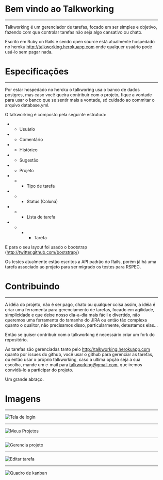 Bem vindo ao Talkworking
========================
***

Talkworking é um gerenciador de tarefas, focado em ser simples e objetivo, fazendo com que controlar tarefas não seja algo cansativo ou chato.

Escrito em Ruby on Rails e sendo open source está atualmente hospedado no heroku http://talkworking.herokuapp.com onde qualquer usuário pode usá-lo sem pagar nada.

Especificações
==============
***

Por estar hospedado no heroku o talkworing usa o banco de dados postgres,  mas caso você queira contribuir com o projeto, fique a vontade para usar o banco que se sentir  mais a vontade, só cuidado ao commitar o arquivo database.yml.


O talkworking é composto pela seguinte estrutura:

* - Usuário
* - Comentário
* - Histórico
* - Sugestão
* - Projeto
* - - Tipo de tarefa
* - - Status (Coluna)
* - - Lista de tarefa
* - - - Tarefa

E para o seu layout foi usado o bootstrap (http://twitter.github.com/bootstrap/)

Os testes atualmente estão escritos a API padrão do Rails, porém já há uma tarefa associado ao projeto para ser migrado os testes para RSPEC.

Contribuindo
============
***

A idéia do projeto, não é ser pago, chato ou qualquer coisa assim, a idéia é criar uma ferramenta para gerenciamento de tarefas, focado em agilidade, simplicidade e que deixe nosso dia-a-dia mais fácil e divertido, não queremos uma ferramenta do tamanho do JIRA ou então tão complexa quanto o qualitor, não precisamos disso, particularmente, detestamos elas...

Então se quiser contribuir com o talkworking é necessário criar um fork do repositório.

As tarefas são gerenciadas tanto pelo http://talkworking.herokuapp.com quanto por issues do github, você usar o github para gerenciar as tarefas, ou então usar o próprio talkworking, caso a ultima opção seja a sua escolha, mande um e-mail para talkworking@gmail.com, que iremos convidá-lo a participar do projeto.

Um grande abraço.

Imagens
==============
***


![Tela de login](https://raw.github.com/leonardoprg/talkworking/master/public/talkworking/login.png)

***

![Meus Projetos](https://raw.github.com/leonardoprg/talkworking/master/public/talkworking/projetos.png)

***

![Gerencia projeto](https://raw.github.com/leonardoprg/talkworking/master/public/talkworking/show_projeto.png)

***

![Editar tarefa](https://raw.github.com/leonardoprg/talkworking/master/public/talkworking/edit_tarefa.png)

***

![Quadro de kanban](https://raw.github.com/leonardoprg/talkworking/master/public/talkworking/kanban.png)